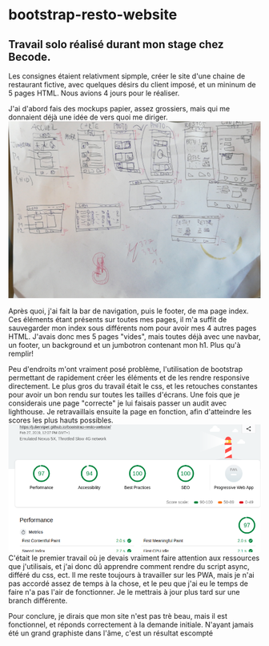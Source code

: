 # bootstrap-resto-website 
## Travail solo réalisé durant mon stage chez Becode.

Les consignes étaient relativment sipmple, créer le site d'une chaine de restaurant fictive, avec quelques désirs du client imposé, et un mininum de 5 pages HTML. Nous avions 4 jours pour le réaliser.

J'ai d'abord fais des mockups papier, assez grossiers, mais qui me donnaient déjà une idée de vers quoi me diriger.
![photo de mes dessins papiers](./Assets/Pictures/README_RESTO_BOOTSTRAP/ebauchePapier.jpg)

Après quoi, j'ai fait la bar de navigation, puis le footer, de ma page index. Ces éléments étant présents sur toutes mes pages, il m'a suffit de sauvegarder mon index sous différents nom pour avoir mes 4 autres pages HTML. J'avais donc mes 5 pages "vides", mais toutes déjà avec une navbar, un footer, un background et un jumbotron contenant mon h1. Plus qu'à remplir!

Peu d'endroits m'ont vraiment posé problème, l'utilisation de bootstrap permettant de rapidement créer les éléments et de les rendre responsive directement. Le plus gros du travail était le css, et les retouches constantes pour avoir un bon rendu sur toutes les tailles d'écrans. Une fois que je considerais une page "correcte" je lui faisais passer un audit avec lighthouse. Je retravaillais ensuite la page en fonction, afin d'atteindre les scores les plus hauts possibles.
![résultats lighthouse](./Assets/Pictures/README_RESTO_BOOTSTRAP/LH_Index.png)
C'était le premier travail où je devais vraiment faire attention aux ressources que j'utilisais, et j'ai donc dû apprendre comment rendre du script async, différé du css, ect. Il me reste toujours à travailler sur les PWA, mais je n'ai pas accordé assez de temps à la chose, et le peu que j'ai eu le temps de faire n'a pas l'air de fonctionner. Je le mettrais à jour plus tard sur une branch différente.

Pour conclure, je dirais que mon site n'est pas trè beau, mais il est fonctionnel, et réponds correctement à la demande initiale. N'ayant jamais été un grand graphiste dans l'âme, c'est un résultat escompté
